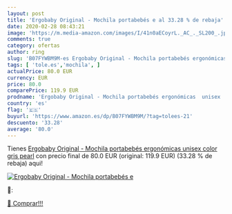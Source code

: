 ```yaml
---
layout: post
title: 'Ergobaby Original - Mochila portabebés e al 33.28 % de rebaja'
date: 2020-02-28 08:43:21
image: 'https://m.media-amazon.com/images/I/41n0aECoyrL._AC_._SL200_.jpg'
comments: true
category: ofertas
author: ring
slug: 'B07FYWBM9M-es Ergobaby Original - Mochila portabebés ergonómicas unisex...'
tags: [ 'tole.es','mochila', ]
actualPrice: 80.0 EUR
currency: EUR
price: 80.0
comparePrice: 119.9 EUR
prodname: 'Ergobaby Original - Mochila portabebés ergonómicas  unisex  color gris pearl'
country: 'es'
flag: '🇪🇸'
buyurl: 'https://www.amazon.es/dp/B07FYWBM9M/?tag=tolees-21'
descuento: '33.28'
average: '80.0'
---
```


Tienes [Ergobaby Original - Mochila portabebés ergonómicas  unisex  color gris pearl](https://www.amazon.es/dp/B07FYWBM9M/?tag=tolees-21) con precio final de  80.0 EUR (original: 119.9 EUR) (33.28 %  de rebaja) aqui!

[![Ergobaby Original - Mochila portabebés e](https://m.media-amazon.com/images/I/41n0aECoyrL._AC_._SL200_.jpg)](https://www.amazon.es/dp/B07FYWBM9M/?tag=tolees-21)

🔎:


[🛒 Comprar!!!](https://www.amazon.es/dp/B07FYWBM9M/?tag=tolees-21)
